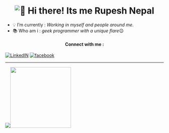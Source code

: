 <h1 align= "center" > <img src= "https://cdn.jsdelivr.net/gh/Readme-Workflows/Readme-Icons@main/icons/gifs/wave.gif" alt=👋> Hi there! Its me Rupesh Nepal</h1>





- 💡 I’m currently : *Working in myself and people around me.* 
- 📚 Who am i :  *geek programmer with a unique flare*😉 


<h4 align = "center"> Connect with me :</h4>

<p align= "left">
<a href = "https://www.linkedin.com/in/rupesh-nepal-62693920b/"><img src = "https://img.shields.io/badge/LinkedIn-0077B5?style=for-the-badge&logo=linkedin&logoColor=white" alt= "LinkedIN"></img></a>
<a href ="https://www.facebook.com/rupesh.nepal.5099" > <img src = "https://img.shields.io/badge/Facebook-1877F2?style=for-the-badge&logo=facebook&logoColor=white"  alt = "facebook"></img></a>
</p>


 


 ---- 

<a href = "https://github.com/rex9840"><img src= "https://github-readme-stats.vercel.app/api?username=rex9840&count_private=true&show_icons=true&theme=gruvbox&include_all_commits=true"  align = "left "><img src = "https://github-readme-stats.vercel.app/api/top-langs/?username=rex9840&layout=compact" align = "center " height =193></a>





